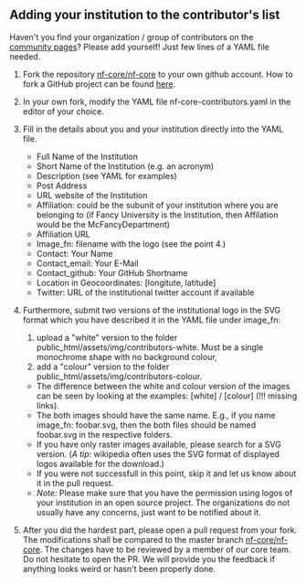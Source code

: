 
## Adding your institution to the contributor's list


Haven't you find your organization / group of contributors on the [community pages](https://nf-co.re/community)? Please add yourself! Just few lines of a YAML file needed.



1. Fork the repository [nf-core/nf-core](https://github.com/nf-core/nf-co.re) to your own github account. How to fork a GitHub project can be found [here](https://guides.github.com/activities/forking/).

2. In your own fork, modify the YAML file nf-core-contributors.yaml in the editor of your choice.

3. Fill in the details about you and your institution directly into the YAML file.
    * Full Name of the Institution
    * Short Name of the Institution (e.g. an acronym)
    * Description (see YAML for examples)
    * Post Address
    * URL website of the Institution
    * Affiliation: could be the subunit of your institution where you are belonging to (if Fancy University is the Institution, then Affilation would be the McFancyDepartment)
    * Affiliation URL
    * Image_fn: filename with the logo (see the point 4.)
    * Contact: Your Name
    * Contact_email: Your E-Mail
    * Contact_github: Your GitHub Shortname
    * Location in Geocoordinates: [longitute, latitude]
    * Twitter: URL of the institutional twitter account if available

4. Furthermore, submit two versions of the institutional logo in the SVG format which you have described it in the YAML file under image_fn:
    1. upload a "white" version to the folder public_html/assets/img/contributors-white. Must be a single monochrome shape with no background colour,
    2. add a "colour" version to the folder public_html/assets/img/contributors-colour.

    * The difference between the white and colour version of the images can be seen by looking at the examples: [white] / [colour] (!!! missing links).
    * The both images should have the same name. E.g., if you name image_fn: foobar.svg, then the both files should be named foobar.svg in the respective folders.
    * If you have only raster images available, please search for a SVG version.
    (_A tip_: wikipedia often uses the SVG format of displayed logos available for the download.)
    * If you were not successfull in this point, skip it and let us know about it in the pull request.
    * _Note:_ Please make sure that you have the permission using logos of your institution in an open source project. The organizations do not usually have any concerns, just want to be notified about it.

5. After you did the hardest part, please open a pull request from your fork. The modifications shall be compared to the master branch [nf-core/nf-core](https://github.com/nf-core/nf-co.re).
The changes have to be reviewed by a member of our core team. Do not hesitate to open the PR. We will provide you the feedback if anything looks weird or hasn't been properly done.




